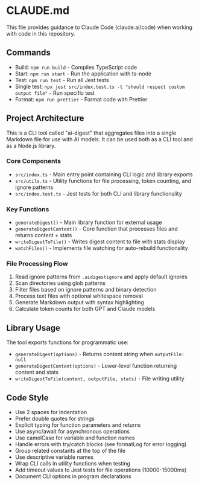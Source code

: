 # CLAUDE.md

This file provides guidance to Claude Code (claude.ai/code) when working with code in this repository.

## Commands
- Build: `npm run build` - Compiles TypeScript code
- Start: `npm run start` - Run the application with ts-node
- Test: `npm run test` - Run all Jest tests
- Single test: `npx jest src/index.test.ts -t "should respect custom output file"` - Run specific test
- Format: `npm run prettier` - Format code with Prettier

## Project Architecture

This is a CLI tool called "ai-digest" that aggregates files into a single Markdown file for use with AI models. It can be used both as a CLI tool and as a Node.js library.

### Core Components
- `src/index.ts` - Main entry point containing CLI logic and library exports
- `src/utils.ts` - Utility functions for file processing, token counting, and ignore patterns
- `src/index.test.ts` - Jest tests for both CLI and library functionality

### Key Functions
- `generateDigest()` - Main library function for external usage
- `generateDigestContent()` - Core function that processes files and returns content + stats
- `writeDigestToFile()` - Writes digest content to file with stats display
- `watchFiles()` - Implements file watching for auto-rebuild functionality

### File Processing Flow
1. Read ignore patterns from `.aidigestignore` and apply default ignores
2. Scan directories using glob patterns
3. Filter files based on ignore patterns and binary detection
4. Process text files with optional whitespace removal
5. Generate Markdown output with syntax highlighting
6. Calculate token counts for both GPT and Claude models

## Library Usage
The tool exports functions for programmatic use:
- `generateDigest(options)` - Returns content string when `outputFile: null`
- `generateDigestContent(options)` - Lower-level function returning content and stats
- `writeDigestToFile(content, outputFile, stats)` - File writing utility

## Code Style
- Use 2 spaces for indentation
- Prefer double quotes for strings
- Explicit typing for function parameters and returns
- Use async/await for asynchronous operations
- Use camelCase for variable and function names
- Handle errors with try/catch blocks (see formatLog for error logging)
- Group related constants at the top of the file
- Use descriptive variable names
- Wrap CLI calls in utility functions when testing
- Add timeout values to Jest tests for file operations (10000-15000ms)
- Document CLI options in program declarations